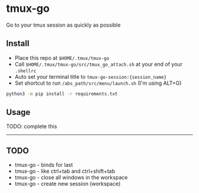 # tmux-go
Go to your tmux session as quickly as possible

## Install
* Place this repo at `$HOME/.tmux/tmux-go`
* Call `$HOME/.tmux/tmux-go/src/tmux_go_attach.sh` at your end of your `.shellrc`
* Auto set your terminal title to `tmux-go-session:{session_name}`
* Set shortcut to run `/abs_path/src/menu/launch.sh` (I'm using ALT+G)

```bash
python3 -m pip install -r requirements.txt
```

## Usage
TODO: complete this

--- 

## TODO
* tmux-go - binds for last
* tmux-go - like ctrl+tab and ctrl+shift+tab
* tmux-go - close all windows in the workspace
* tmux-go - create new session (workspace)
